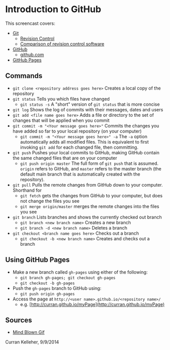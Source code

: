 # Introduction to GitHub

This screencast covers:

 * [Git](http://en.wikipedia.org/wiki/Git_(software))
   * [Revision Control](http://en.wikipedia.org/wiki/Revision_control)
   * [Comparison of revision control software](http://en.wikipedia.org/wiki/Comparison_of_revision_control_software)
 * [GitHub](http://en.wikipedia.org/wiki/GitHub)
   * [github.com](https://github.com/)
 * [GitHub Pages](https://pages.github.com/)

## Commands

 * `git clone <repository address goes here>` Creates a local copy of the repository
 * `git status` Tells you which files have changed
   * `git status -s` A "short" version of `git status` that is more concise
 * `git log` Shows the log of commits with their messages, dates and users
 * `git add <file name goes here>` Adds a file or directory to the set of changes that will be applied when you commit
 * `git commit -m "<Your message goes here>"` Commits the changes you have added so far to your local repository (on your computer)
   * `git commit -m "<Your message goes here>" -a` The `-a` option automatically adds all modified files. This is equivalent to first invoking `git add` for each changed file, then committing.
 * `git push` Pushes your local commits to GitHub, making GitHub contain the same changed files that are on your computer
   * `git push origin master` The full form of `git push` that is assumed. `origin` refers to GitHub, and `master` refers to the master branch (the default main branch that is automatically created with the repository).
 * `git pull` Pulls the remote changes from GitHub down to your computer. Shorthand for
   * `git fetch` gets the changes from GitHub to your computer, but does not change the files you see
   * `git merge origin/master` merges the remote changes into the files you see
 * `git branch` Lists branches and shows the currently checked out branch
   * `git branch <new branch name>` Creates a new branch
   * `git branch -d <new branch name>` Deletes a branch
 * `git checkout <branch name goes here>` Checks out a branch
   * `git checkout -b <new branch name>` Creates and checks out a branch

## Using GitHub Pages

 * Make a new branch called `gh-pages` using either of the following:
   * `git branch gh-pages; git checkout gh-pages`
   * `git checkout -b gh-pages`
 * Push the `gh-pages` branch to GitHub using:
   * `git push origin gh-pages`
 * Access the page at `http://<user name>.github.io/<repository name>/`
   * e.g. [http://curran.github.io/myPage](http://curran.github.io/myPage)
 
## Sources

 * [Mind Blown Gif](http://mindblowngifs.tumblr.com/post/32712441400)

Curran Kelleher, 9/9/2014
